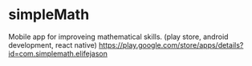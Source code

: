 # simpleMath
Mobile app for  improveing mathematical skills. (play store, android development, react native)
<h href>https://play.google.com/store/apps/details?id=com.simplemath.elifejason</a>
